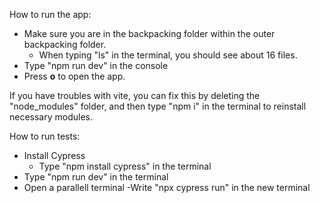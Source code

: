 How to run the app:

- Make sure you are in the backpacking folder within the outer backpacking folder.
  - When typing "ls" in the terminal, you should see about 16 files.
- Type "npm run dev" in the console
- Press **o** to open the app.

If you have troubles with vite, you can fix this by deleting the "node_modules" folder, and then type "npm i" in the terminal to reinstall necessary modules.

How to run tests:

- Install Cypress
  - Type "npm install cypress" in the terminal
- Type "npm run dev" in the terminal
- Open a parallell terminal
  -Write "npx cypress run" in the new terminal
